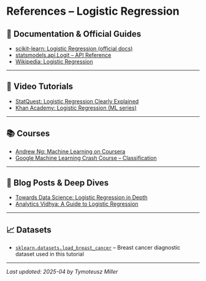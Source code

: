 # References – Logistic Regression

## 📘 Documentation & Official Guides

- [scikit-learn: Logistic Regression (official docs)](https://scikit-learn.org/stable/modules/linear_model.html#logistic-regression)
- [statsmodels.api.Logit – API Reference](https://www.statsmodels.org/stable/generated/statsmodels.discrete.discrete_model.Logit.html)
- [Wikipedia: Logistic Regression](https://en.wikipedia.org/wiki/Logistic_regression)

---

## 🎥 Video Tutorials

- [StatQuest: Logistic Regression Clearly Explained](https://www.youtube.com/watch?v=yIYKR4sgzI8)
- [Khan Academy: Logistic Regression (ML series)](https://www.khanacademy.org/math/statistics-probability/describing-relationships-quantitative-data)

---

## 📚 Courses

- [Andrew Ng: Machine Learning on Coursera](https://www.coursera.org/learn/machine-learning)
- [Google Machine Learning Crash Course – Classification](https://developers.google.com/machine-learning/crash-course/classification/video-lecture)

---

## 🧠 Blog Posts & Deep Dives

- [Towards Data Science: Logistic Regression in Depth](https://towardsdatascience.com/logistic-regression-detailed-overview-46c4da4303bc)
- [Analytics Vidhya: A Guide to Logistic Regression](https://www.analyticsvidhya.com/blog/2021/04/understanding-logistic-regression/)

---

## 📈 Datasets

- [`sklearn.datasets.load_breast_cancer`](https://scikit-learn.org/stable/modules/generated/sklearn.datasets.load_breast_cancer.html) – Breast cancer diagnostic dataset used in this tutorial

---

_Last updated: 2025-04 by Tymoteusz Miller_
